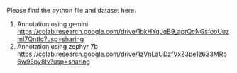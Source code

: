 Please find the python file and dataset here.
1. Annotation using gemini
https://colab.research.google.com/drive/1bkHYqJqB9_aprQcNGsfooUuzmI7Qntfc?usp=sharing
2. Annotation using zephyr 7b
https://colab.research.google.com/drive/1zVnLaUDzfVxZ3pe1z633MRp6w93py8Iv?usp=sharing
